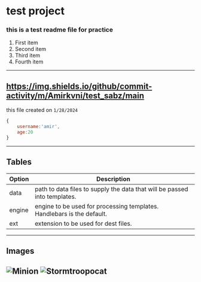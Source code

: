 # test project
### this is a test readme file for **practice**
1. First item
2. Second item
3. Third item
4. Fourth item
---
https://img.shields.io/github/commit-activity/m/Amirkvni/test_sabz/main 
---
this file created on `1/28/2024 `
```javascript
{
    username:'amir',
    age:20
}
```
---
## Tables

| Option | Description |
| ------ | ----------- |
| data   | path to data files to supply the data that will be passed into templates. |
| engine | engine to be used for processing templates. Handlebars is the default. |
| ext    | extension to be used for dest files. |## Tables

---
## Images
![Minion](https://octodex.github.com/images/minion.png)
![Stormtroopocat](https://octodex.github.com/images/stormtroopocat.jpg "The Stormtroopocat")
---
